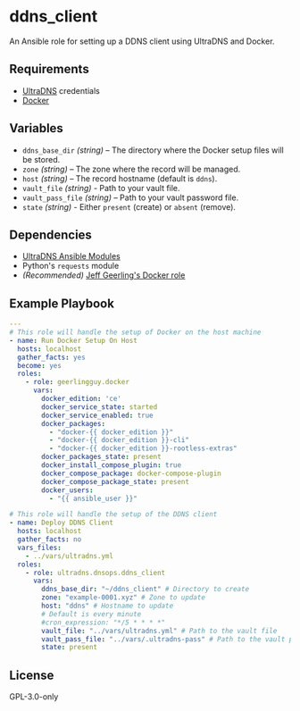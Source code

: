 # ddns_client

An Ansible role for setting up a DDNS client using UltraDNS and Docker.

## Requirements

* [UltraDNS](https://portal.ultradns.com) credentials
* [Docker](https://docs.docker.com/engine/install/)

## Variables

* `ddns_base_dir` _(string)_ – The directory where the Docker setup files will be stored.
* `zone` _(string)_ – The zone where the record will be managed.
* `host` _(string)_ – The record hostname (default is `ddns`).
* `vault_file` _(string)_ - Path to your vault file.
* `vault_pass_file` _(string)_ – Path to your vault password file.
* `state` _(string)_ - Either `present` (create) or `absent` (remove).

## Dependencies

* [UltraDNS Ansible Modules](https://galaxy.ansible.com/ui/repo/published/ultradns/ultradns/)
* Python's `requests` module
* _(Recommended)_ [Jeff Geerling's Docker role](https://galaxy.ansible.com/ui/standalone/roles/geerlingguy/docker/)

## Example Playbook

```yaml
---
# This role will handle the setup of Docker on the host machine
- name: Run Docker Setup On Host
  hosts: localhost
  gather_facts: yes
  become: yes
  roles:
    - role: geerlingguy.docker
      vars:
        docker_edition: 'ce'
        docker_service_state: started
        docker_service_enabled: true
        docker_packages:
          - "docker-{{ docker_edition }}"
          - "docker-{{ docker_edition }}-cli"
          - "docker-{{ docker_edition }}-rootless-extras"
        docker_packages_state: present
        docker_install_compose_plugin: true
        docker_compose_package: docker-compose-plugin
        docker_compose_package_state: present
        docker_users:
          - "{{ ansible_user }}"

# This role will handle the setup of the DDNS client
- name: Deploy DDNS Client
  hosts: localhost
  gather_facts: no
  vars_files:
    - ../vars/ultradns.yml
  roles:
    - role: ultradns.dnsops.ddns_client
      vars:
        ddns_base_dir: "~/ddns_client" # Directory to create
        zone: "example-0001.xyz" # Zone to update
        host: "ddns" # Hostname to update
        # Default is every minute
        #cron_expression: "*/5 * * * *"
        vault_file: "../vars/ultradns.yml" # Path to the vault file
        vault_pass_file: "../vars/.ultradns-pass" # Path to the vault password file
        state: present
```

## License

GPL-3.0-only